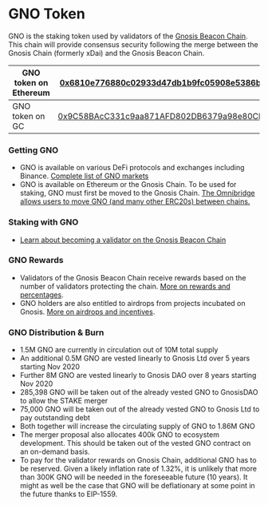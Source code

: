 # GNO Token

GNO is the staking token used by validators of the [Gnosis Beacon Chain](https://docs.gnosischain.com/). This chain will provide consensus security following the merge between the Gnosis Chain (formerly xDai) and the Gnosis Beacon Chain.

| GNO token on Ethereum | [0x6810e776880c02933d47db1b9fc05908e5386b96](https://etherscan.io/token/0x6810e776880c02933d47db1b9fc05908e5386b96)                                |
| --------------------- | -------------------------------------------------------------------------------------------------------------------------------------------------- |
| GNO token on GC       | [0x9C58BAcC331c9aa871AFD802DB6379a98e80CEdb](https://blockscout.com/xdai/mainnet/token/0x9C58BAcC331c9aa871AFD802DB6379a98e80CEdb/token-transfers) |

### Getting GNO

* GNO is available on various DeFi protocols and exchanges including Binance. [Complete list of GNO markets](https://www.coingecko.com/en/coins/gnosis)
* GNO is available on Ethereum or the Gnosis Chain. To be used for staking, GNO must first be moved to the Gnosis Chain. [The Omnibridge allows users to move GNO (and many other ERC20s) between chains.](https://omni.xdaichain.com/bridge)

### Staking with GNO

* [Learn about becoming a validator on the Gnosis Beacon Chain](https://docs.gnosischain.com/)

### GNO Rewards

* Validators of the Gnosis Beacon Chain receive rewards based on the number of validators protecting the chain. [More on rewards and percentages](broken-reference).
* GNO holders are also entitled to airdrops from projects incubated on Gnosis. [More on airdrops and incentives](https://forum.gnosis.io/t/gno-utility-overview/2344).

### GNO Distribution & Burn

* 1.5M GNO are currently in circulation out of 10M total supply
* An additional 0.5M GNO are vested linearly to Gnosis Ltd over 5 years starting Nov 2020
* Further 8M GNO are vested linearly to Gnosis DAO over 8 years starting Nov 2020
* 285,398 GNO will be taken out of the already vested GNO to GnosisDAO to allow the STAKE merger
* 75,000 GNO will be taken out of the already vested GNO to Gnosis Ltd to pay outstanding debt
* Both together will increase the circulating supply of GNO to 1.86M GNO
* The merger proposal also allocates 400k GNO to ecosystem development. This should be taken out of the vested GNO contract on an on-demand basis.
* To pay for the validator rewards on Gnosis Chain, additional GNO has to be reserved. Given a likely inflation rate of 1.32%, it is unlikely that more than 300K GNO will be needed in the foreseeable future (10 years). It might as well be the case that GNO will be deflationary at some point in the future thanks to EIP-1559.



&#x20;
